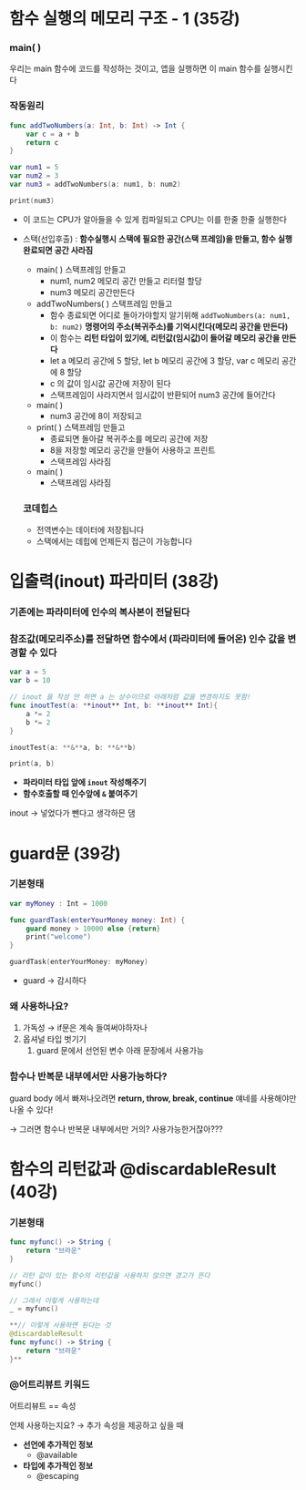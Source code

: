 # 함수 실행의 메모리 구조 - 1 (35강)

### main( )

우리는 main 함수에 코드를 작성하는 것이고, 앱을 실행하면 이 main 함수를 실행시킨다

### 작동원리

```swift
func addTwoNumbers(a: Int, b: Int) -> Int {
    var c = a + b
    return c
}

var num1 = 5   
var num2 = 3    
var num3 = addTwoNumbers(a: num1, b: num2)

print(num3)
```

- 이 코드는 CPU가 알아들을 수 있게 컴파일되고 CPU는 이를 한줄 한줄 실행한다
- 스택(선입후출) : **함수실행시** **스택에 필요한 공간(스택 프레임)을 만들고, 함수 실행완료되면 공간 사라짐**
    - main( ) 스택프레임 만들고
        - num1, num2 메모리 공간 만들고 리터럴 할당
        - num3 메모리 공간만든다
    - addTwoNumbers( ) 스택프레임 만들고
        - 함수 종료되면 어디로 돌아가야할지 알기위해 `addTwoNumbers(a: num1, b: num2)` **명령어의 주소(복귀주소)를 기억시킨다(메모리 공간을 만든다)**
        - 이 함수는 **리턴 타입이 있기에, 리턴값(임시값)이 들어갈 메모리 공간을 만든다**
        - let a 메모리 공간에 5 할당, let b 메모리 공간에 3 할당, var c 메모리 공간에 8 할당
        - c 의 값이 임시값 공간에 저장이 된다
        - 스택프레임이 사라지면서 임시값이 반환되어 num3 공간에 들어간다
    - main( )
        - num3 공간에 8이 저장되고
    - print( ) 스택프레임 만들고
        - 종료되면 돌아갈 복귀주소를 메모리 공간에 저장
        - 8을 저장할 메모리 공간을 만들어 사용하고 프린트
        - 스택프레임 사라짐
    - main( )
        - 스택프레임 사라짐
    
    ### 코데힙스
    
    - 전역변수는 데이터에 저장됩니다
    - 스택에서는 데힙에 언제든지 접근이 가능합니다
    
# 입출력(inout) 파라미터 (38강)

### 기존에는 파라미터에 인수의 복사본이 전달된다

### 참조값(메모리주소)를 전달하면 함수에서 (파라미터에 들어온) 인수 값을 변경할 수 있다

```swift
var a = 5
var b = 10

// inout 을 작성 안 하면 a 는 상수이므로 아래처럼 값을 변경하지도 못함!
func inoutTest(a: **inout** Int, b: **inout** Int){
    a *= 2
    b *= 2
}

inoutTest(a: **&**a, b: **&**b)

print(a, b)
```

- **파라미터 타입 앞에 `inout` 작성해주기**
- **함수호출할 때 인수앞에 `&` 붙여주기**

inout → 넣었다가 뺀다고 생각하믄 댐

# guard문 (39강)

### 기본형태

```swift
var myMoney : Int = 1000

func guardTask(enterYourMoney money: Int) {
    guard money > 10000 else {return}
    print("welcome")
}

guardTask(enterYourMoney: myMoney)
```

- guard → 감시하다

### 왜 사용하나요?

1. 가독성 → if문은 계속 들여써야하자나
2. 옵셔널 타입 벗기기
    1. guard 문에서 선언된 변수 아래 문장에서 사용가능

### 함수나 반복문 내부에서만 사용가능하다?

guard body 에서 빠져나오려면 **return, throw, break, continue** 얘네를 사용해야만 나올 수 있다!

→ 그러면 함수나 반복문 내부에서만 거의? 사용가능한거잖아???

# 함수의 리턴값과 @discardableResult (40강)

### 기본형태

```swift
func myfunc() -> String {
    return "브라운"
}

// 리턴 값이 있는 함수의 리턴값을 사용하지 않으면 경고가 뜬다
myfunc()

// 그래서 이렇게 사용하는데
_ = myfunc()

**// 이렇게 사용하면 된다는 것
@discardableResult
func myfunc() -> String {
    return "브라운"
}**
```

### @어트리뷰트 키워드

어트리뷰트 == 속성 

언제 사용하는지요? → 추가 속성을 제공하고 싶을 때

- **선언에 추가적인 정보**
    - @available
- **타입에 추가적인 정보**
    - @escaping
